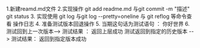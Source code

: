 1.新建reamd.md文件
2.实现操作  git add readme.md 与git commit -m "描述"  git status
3. 实现使用  git log 与git log --pretty=oneline 与 git reflog 等命令查看 操作日志
4. 准备测试版本回退操作
5. 当期这句话为测试语句 ： 你好世界
6. 测试回到上一次版本--> 测试结果  ： 返回上层成功 测试返回到指定的历史版本 --> 测试结果：  返回到指定版本成功